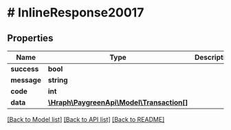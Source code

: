 # # InlineResponse20017

## Properties

Name | Type | Description | Notes
------------ | ------------- | ------------- | -------------
**success** | **bool** |  | [optional] 
**message** | **string** |  | [optional] 
**code** | **int** |  | [optional] 
**data** | [**\Hraph\PaygreenApi\Model\Transaction[]**](Transaction.md) |  | [optional] 

[[Back to Model list]](../../README.md#documentation-for-models) [[Back to API list]](../../README.md#documentation-for-api-endpoints) [[Back to README]](../../README.md)


